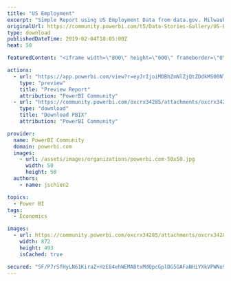 ```yaml
---
title: "US Employment"
excerpt: "Simple Report using US Employment Data from data.gov. Milwaukee Brew City Power BI User Group!"
originalUrl: https://community.powerbi.com/t5/Data-Stories-Gallery/US-Employment/m-p/616508
type: download
publishedDateTime: 2019-02-04T18:05:00Z
heat: 50

featuredContent: "<iframe width=\"800\" height=\"600\" frameborder=\"0\" src=\"https://app.powerbi.com/view?r=eyJrIjoiMDBhZmNlZjQtZDdkMS00NTY1LTliOTYtNGRkYTk1YmZmMzkwIiwidCI6Ijk1NWQ1MTIwLWZiMjctNGQ1Ny05ZGVhLTY0YTNmYmQyN2E4ZCIsImMiOjN9\"></iframe>"

actions:
  - url: "https://app.powerbi.com/view?r=eyJrIjoiMDBhZmNlZjQtZDdkMS00NTY1LTliOTYtNGRkYTk1YmZmMzkwIiwidCI6Ijk1NWQ1MTIwLWZiMjctNGQ1Ny05ZGVhLTY0YTNmYmQyN2E4ZCIsImMiOjN9"
    type: "preview"
    title: "Preview Report"
    attribution: "PowerBI Community"
  - url: "https://community.powerbi.com/oxcrx34285/attachments/oxcrx34285/DataStoriesGallery/2470/2/Unemployment%20PBUG%20Practice.pbix"
    type: "download"
    title: "Download PBIX"
    attribution: "PowerBI Community"

provider:
  name: PowerBI Community
  domain: powerbi.com
  images:
    - url: /assets/images/organizations/powerbi.com-50x50.jpg
      width: 50
      height: 50
  authors:
    - name: jschien2

topics:
  - Power BI
tags:
  - Economics

images:
  - url: https://community.powerbi.com/oxcrx34285/attachments/oxcrx34285/DataStoriesGallery/2470/1/PBUG.png
    width: 872
    height: 493
    isCached: true

secured: "5F/P7rSfHyLN61KiraZ+HzE84ehWEMABtxMdQpcGplDG5GAFaNHiYXkVPWNo96ktvCkNC3C2hpvPEA4+AodHdaihfYx/jBGUA1GOTHfV1NIas7vDlzIVSWPUIF1kOruUrNFOZCjSASncJPH7GU3sg2To0ch7OhsZK8aw5RBYdZriNZFDWhEAu+C5y9v1Wef1pOa3+9nDeBIA2AAl+ZijTqS02NPU485pznB07WMvliK3BHYB5HCYPOD68IvELIwDYkPRXNwILvv+QfMRedwJs8C9yBCl8NzqarXbrgxnvAz653OAfyzwrWapFZF3NKRQ1Hezkg0PVczDpshec4snNxO6TfKXNo+OBRUldiBQk7CvOHypi4amy/cXUsdmrdK+;MoGEPJfGptwIF/5clDsTMQ=="
---
```


